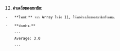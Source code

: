 12.  **ค่าเฉลี่ยของสมาชิก:**
    
    -   **โจทย์:** จาก Array ในข้อ 11, ให้หาค่าเฉลี่ยของสมาชิกทั้งหมด.
        
    -   **ตัวอย่าง:**
        
        ```
        Average: 3.0
        
        ```